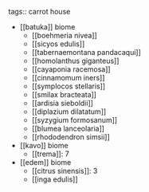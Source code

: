 tags:: carrot house

- [[batuka]] biome
	- [[boehmeria nivea]]
	- [[sicyos edulis]]
	- [[tabernaemontana pandacaqui]]
	- [[homolanthus giganteus]]
	- [[cayaponia racemosa]]
	- [[cinnamomum iners]]
	- [[symplocos stellaris]]
	- [[smilax bracteata]]
	- [[ardisia sieboldii]]
	- [[diplazium dilatatum]]
	- [[syzygium formosanum]]
	- [[blumea lanceolaria]]
	- [[rhododendron simsii]]
- [[kavo]] biome
	- [[trema]]: 7
- [[edem]] biome
	- [[citrus sinensis]]: 3
	- [[inga edulis]]